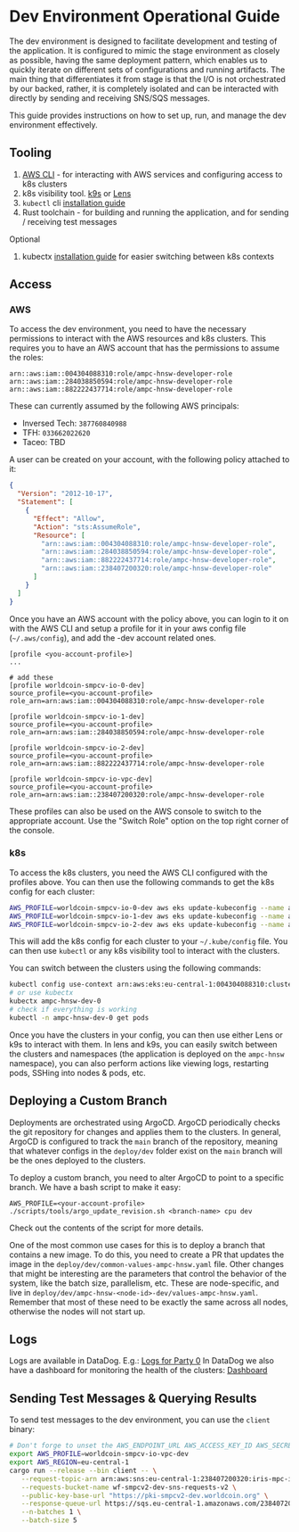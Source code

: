 # Dev Environment Operational Guide

The dev environment is designed to facilitate development and testing of the application. It is configured to mimic the stage environment as closely as possible, having
the same deployment pattern, which enables us to quickly iterate on different sets of configurations and running artifacts. The main thing that differentiates it from stage is that
the I/O is not orchestrated by our backed, rather, it is completely isolated and can be interacted with directly by sending and
receiving SNS/SQS messages.

This guide provides instructions on how to set up, run, and manage the dev environment effectively.

## Tooling

1. [AWS CLI](https://aws.amazon.com/cli/) - for interacting with AWS services and configuring access to k8s clusters
2. k8s visibility tool. [k9s](https://k9scli.io/) or [Lens](https://k8slens.dev/)
3. `kubectl` cli [installation guide](https://kubernetes.io/docs/tasks/tools/install-kubectl/)
4. Rust toolchain - for building and running the application, and for sending / receiving test messages

Optional

1. kubectx [installation guide](https://github.com/ahmetb/kubectx) for easier switching between k8s contexts


## Access

### AWS

To access the dev environment, you need to have the necessary permissions to interact with the AWS resources and k8s clusters.
This requires you to have an AWS account that has the permissions to assume the roles:

```text
arn::aws:iam::004304088310:role/ampc-hnsw-developer-role
arn::aws:iam::284038850594:role/ampc-hnsw-developer-role
arn::aws:iam::882222437714:role/ampc-hnsw-developer-role
```

These can currently assumed by the following AWS principals:

- Inversed Tech: `387760840988`
- TFH: `033662022620`
- Taceo: TBD

A user can be created on your account, with the following policy attached to it:

```json
{
  "Version": "2012-10-17",
  "Statement": [
    {
      "Effect": "Allow",
      "Action": "sts:AssumeRole",
      "Resource": [
        "arn::aws:iam::004304088310:role/ampc-hnsw-developer-role",
        "arn::aws:iam::284038850594:role/ampc-hnsw-developer-role",
        "arn::aws:iam::882222437714:role/ampc-hnsw-developer-role",
        "arn::aws:iam::238407200320:role/ampc-hnsw-developer-role"
      ]
    }
  ]
}
```
Once you have an AWS account with the policy above, you can login to it on with the AWS CLI and setup a profile for it
in your aws config file (`~/.aws/config`), and add the -dev account related ones.

```text
[profile <you-account-profile>]
...

# add these 
[profile worldcoin-smpcv-io-0-dev]
source_profile=<you-account-profile>
role_arn=arn:aws:iam::004304088310:role/ampc-hnsw-developer-role

[profile worldcoin-smpcv-io-1-dev]
source_profile=<you-account-profile>
role_arn=arn:aws:iam::284038850594:role/ampc-hnsw-developer-role

[profile worldcoin-smpcv-io-2-dev]
source_profile=<you-account-profile>
role_arn=arn:aws:iam::882222437714:role/ampc-hnsw-developer-role

[profile worldcoin-smpcv-io-vpc-dev]
source_profile=<you-account-profile>
role_arn=arn:aws:iam::238407200320:role/ampc-hnsw-developer-role
```

These profiles can also be used on the AWS console to switch to the appropriate account. Use the "Switch Role" option on the top right corner of the console.

### k8s

To access the k8s clusters, you need the AWS CLI configured with the profiles above. You can then use the following commands to get the k8s config for each cluster:

```bash
AWS_PROFILE=worldcoin-smpcv-io-0-dev aws eks update-kubeconfig --name ampc-hnsw-dev-0 --region eu-central-1 --alias ampc-hnsw-dev-0
AWS_PROFILE=worldcoin-smpcv-io-1-dev aws eks update-kubeconfig --name ampc-hnsw-dev-1 --region eu-central-1 --alias ampc-hnsw-dev-1
AWS_PROFILE=worldcoin-smpcv-io-2-dev aws eks update-kubeconfig --name ampc-hnsw-dev-2 --region eu-central-1 --alias ampc-hnsw-dev-2
```

This will add the k8s config for each cluster to your `~/.kube/config` file. You can then use `kubectl` or any k8s visibility tool to interact with the clusters.

You can switch between the clusters using the following commands:

```bash
kubectl config use-context arn:aws:eks:eu-central-1:004304088310:cluster/ampc-hnsw-dev-0
# or use kubectx
kubectx ampc-hnsw-dev-0
# check if everything is working
kubectl -n ampc-hnsw-dev-0 get pods
```

Once you have the clusters in your config, you can then use either Lens or k9s to interact with them. In lens and k9s, you
can easily switch between the clusters and namespaces (the application is deployed on the `ampc-hnsw` namespace), you can also
perform actions like viewing logs, restarting pods, SSHing into nodes & pods, etc.

## Deploying a Custom Branch

Deployments are orchestrated using ArgoCD. ArgoCD periodically checks the git repository for changes and applies them to the clusters. In general,
ArgoCD is configured to track the `main` branch of the repository, meaning that whatever configs in the `deploy/dev` folder exist on the `main`
branch will be the ones deployed to the clusters.

To deploy a custom branch, you need to alter ArgoCD to point to a specific branch. We have a bash script to make it easy:

```shell
AWS_PROFILE=<your-account-profile> ./scripts/tools/argo_update_revision.sh <branch-name> cpu dev
```
Check out the contents of the script for more details.

One of the most common use cases for this is to deploy a branch that contains a new image. To do this, you need to create a PR that updates the image in the `deploy/dev/common-values-ampc-hnsw.yaml` file. Other changes that might be interesting are the
parameters that control the behavior of the system, like the batch size, parallelism, etc. These are node-specific, and live in `deploy/dev/ampc-hnsw-<node-id>-dev/values-ampc-hnsw.yaml`. Remember that most of these need to be exactly the same across all nodes, otherwise the nodes will not start up.

## Logs

Logs are available in DataDog. E.g.: [Logs for Party 0](https://app.datadoghq.com/logs/livetail?query=env:stage%20service:ampc-hnsw%20-OpenTelemetry%20-%22setting%20skip_persistence%22%20-%22Started%20processing%22%20-%22batch%20id%22%20-%22Response%20Status:%20200%20OK%22%20aws_eks_cluster-name:ampc-hnsw-0-stage&agg_m=count&agg_m_source=base&agg_t=count&clustering_pattern_field_path=message&cols=host,service&messageDisplay=inline&storage=driveline&stream_sort=desc&viz=stream&from_ts=1756817555305&to_ts=1756818455305&live=true)
In DataDog we also have a dashboard for monitoring the health of the clusters: [Dashboard](https://app.datadoghq.com/dashboard/mn9-thh-t66/hnsw?fromUser=false&overlay=changes&tpl_var_env%5B0%5D=dev&from_ts=1757258206009&to_ts=1757344606009&live=true)

## Sending Test Messages & Querying Results

To send test messages to the dev environment, you can use the `client` binary:

```bash
# Don't forge to unset the AWS_ENDPOINT_URL AWS_ACCESS_KEY_ID AWS_SECRET_ACCESS_KEY from direnv!
export AWS_PROFILE=worldcoin-smpcv-io-vpc-dev
export AWS_REGION=eu-central-1
cargo run --release --bin client -- \
   --request-topic-arn arn:aws:sns:eu-central-1:238407200320:iris-mpc-input-dev.fifo \
   --requests-bucket-name wf-smpcv2-dev-sns-requests-v2 \
   --public-key-base-url "https://pki-smpcv2-dev.worldcoin.org" \
   --response-queue-url https://sqs.eu-central-1.amazonaws.com/238407200320/hnsw-smpc-results.fifo \
   --n-batches 1 \
   --batch-size 5
```

